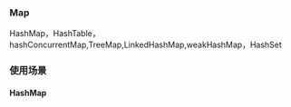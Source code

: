 ### Map

HashMap，HashTable，hashConcurrentMap,TreeMap,LinkedHashMap,weakHashMap，HashSet



### 使用场景

#### HashMap

